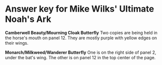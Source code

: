 Answer key for Mike Wilks' Ultimate Noah's Ark
==============================================

**Camberwell Beauty/Mourning Cloak Butterfly**
Two copies are being held in the horse's mouth on panel 12. They are mostly purple with yellow edges on their wings.

**Monarch/Milkweed/Wanderer Butterfly**
One is on the right side of panel 2, under the bat's wing. The other is on panel 12 in the top center of the page.